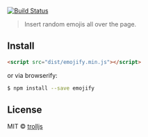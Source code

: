 [![Build Status][travis-image]][travis-url]

> Insert random emojis all over the page.

## Install

```html
<script src="dist/emojify.min.js"></script>
```

or via browserify:

```sh
$ npm install --save emojify
```

## License

MIT © [trolljs](https://github.com/trolljs/emojify)

[travis-url]: https://travis-ci.org/trolljs/emojify
[travis-image]: https://travis-ci.org/trolljs/emojify.svg?branch=master